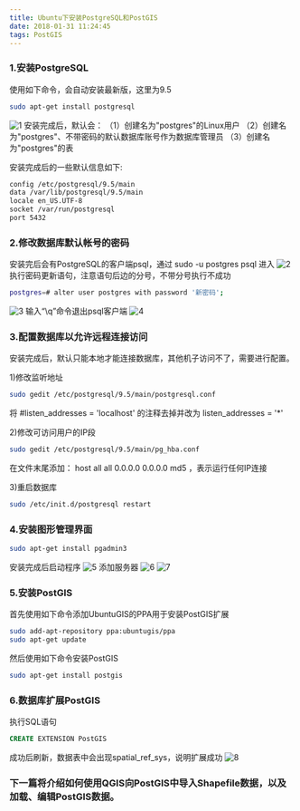```yaml
---
title: Ubuntu下安装PostgreSQL和PostGIS
date: 2018-01-31 11:24:45
tags: PostGIS
---
```


### 1.安装PostgreSQL
使用如下命令，会自动安装最新版，这里为9.5
```bash
sudo apt-get install postgresql
```
![1](postgis/1.png)
安装完成后，默认会：
（1）创建名为"postgres"的Linux用户
（2）创建名为"postgres"、不带密码的默认数据库账号作为数据库管理员
（3）创建名为"postgres"的表

安装完成后的一些默认信息如下:
```bash
config /etc/postgresql/9.5/main
data /var/lib/postgresql/9.5/main
locale en_US.UTF-8
socket /var/run/postgresql
port 5432
```
### 2.修改数据库默认帐号的密码
安装完后会有PostgreSQL的客户端psql，通过 sudo -u postgres psql 进入
![2](postgis/2.png)
执行密码更新语句，注意语句后边的分号，不带分号执行不成功
```bash
postgres=# alter user postgres with password '新密码';
```
![3](postgis/3.png)
输入“\q”命令退出psql客户端
![4](postgis/4.png)
### 3.配置数据库以允许远程连接访问
安装完成后，默认只能本地才能连接数据库，其他机子访问不了，需要进行配置。

1)修改监听地址
```bash
sudo gedit /etc/postgresql/9.5/main/postgresql.conf
```
将 #listen_addresses = 'localhost' 的注释去掉并改为 listen_addresses = '*'

2)修改可访问用户的IP段
```bash
sudo gedit /etc/postgresql/9.5/main/pg_hba.conf
```
在文件末尾添加： host all all 0.0.0.0 0.0.0.0 md5 ，表示运行任何IP连接

3)重启数据库
```bash
sudo /etc/init.d/postgresql restart
```
### 4.安装图形管理界面
```bash
sudo apt-get install pgadmin3
```
安装完成后启动程序
![5](postgis/5.png)
添加服务器
![6](postgis/6.png)
![7](postgis/7.png)
### 5.安装PostGIS
首先使用如下命令添加UbuntuGIS的PPA用于安装PostGIS扩展
```bash
sudo add-apt-repository ppa:ubuntugis/ppa
sudo apt-get update
```
然后使用如下命令安装PostGIS
```bash
sudo apt-get install postgis
```
### 6.数据库扩展PostGIS
执行SQL语句
```sql
CREATE EXTENSION PostGIS
```
成功后刷新，数据表中会出现spatial_ref_sys，说明扩展成功
![8](postgis/8.png)

### 下一篇将介绍如何使用QGIS向PostGIS中导入Shapefile数据，以及加载、编辑PostGIS数据。